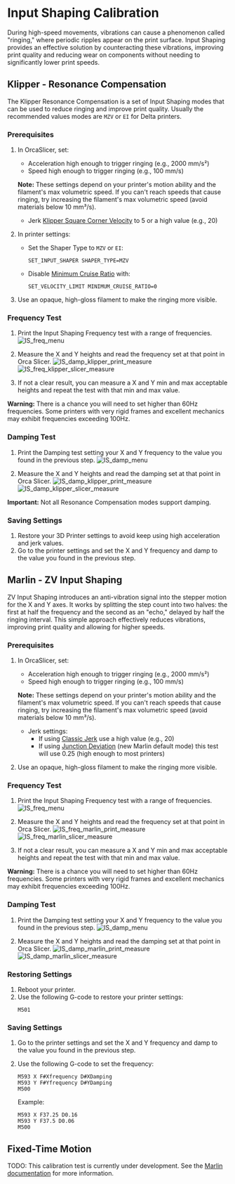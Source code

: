# Input Shaping Calibration

During high-speed movements, vibrations can cause a phenomenon called "ringing," where periodic ripples appear on the print surface. Input Shaping provides an effective solution by counteracting these vibrations, improving print quality and reducing wear on components without needing to significantly lower print speeds.

## Klipper - Resonance Compensation

The Klipper Resonance Compensation is a set of Input Shaping modes that can be used to reduce ringing and improve print quality. Usually the recommended values modes are `MZV` or `EI` for Delta printers.

### Prerequisites

1. In OrcaSlicer, set:
   - Acceleration high enough to trigger ringing (e.g., 2000 mm/s²)
   - Speed high enough to trigger ringing (e.g., 100 mm/s)
   
   **Note:** These settings depend on your printer's motion ability and the filament's max volumetric speed. If you can't reach speeds that cause ringing, try increasing the filament's max volumetric speed (avoid materials below 10 mm³/s).
   
   - Jerk [Klipper Square Corner Velocity](https://www.klipper3d.org/Kinematics.html?h=square+corner+velocity#look-ahead) to 5 or a high value (e.g., 20)

2. In printer settings:
   - Set the Shaper Type to `MZV` or `EI`:
     ```
     SET_INPUT_SHAPER SHAPER_TYPE=MZV
     ```
   - Disable [Minimum Cruise Ratio](https://www.klipper3d.org/Kinematics.html#minimum-cruise-ratio) with:
     ```
     SET_VELOCITY_LIMIT MINIMUM_CRUISE_RATIO=0
     ```

3. Use an opaque, high-gloss filament to make the ringing more visible.

### Frequency Test

1. Print the Input Shaping Frequency test with a range of frequencies.
   ![IS_freq_menu](../images/input-shaping/IS_freq_menu.png)

2. Measure the X and Y heights and read the frequency set at that point in Orca Slicer.
   ![IS_damp_klipper_print_measure](../images/input-shaping/IS_damp_klipper_print_measure.jpg)
   ![IS_freq_klipper_slicer_measure](../images/input-shaping/IS_freq_klipper_slicer_measure.png)

3. If not a clear result, you can measure a X and Y min and max acceptable heights and repeat the test with that min and max value.

**Warning:** There is a chance you will need to set higher than 60Hz frequencies. Some printers with very rigid frames and excellent mechanics may exhibit frequencies exceeding 100Hz.

### Damping Test

1. Print the Damping test setting your X and Y frequency to the value you found in the previous step.
   ![IS_damp_menu](../images/input-shaping/IS_damp_menu.png)

2. Measure the X and Y heights and read the damping set at that point in Orca Slicer.
   ![IS_damp_klipper_print_measure](../images/input-shaping/IS_damp_klipper_print_measure.jpg)
   ![IS_damp_klipper_slicer_measure](../images/input-shaping/IS_damp_klipper_slicer_measure.png)

**Important:** Not all Resonance Compensation modes support damping.

### Saving Settings

1. Restore your 3D Printer settings to avoid keep using high acceleration and jerk values.
2. Go to the printer settings and set the X and Y frequency and damp to the value you found in the previous step.

## Marlin - ZV Input Shaping

ZV Input Shaping introduces an anti-vibration signal into the stepper motion for the X and Y axes. It works by splitting the step count into two halves: the first at half the frequency and the second as an "echo," delayed by half the ringing interval. This simple approach effectively reduces vibrations, improving print quality and allowing for higher speeds.

### Prerequisites

1. In OrcaSlicer, set:
   - Acceleration high enough to trigger ringing (e.g., 2000 mm/s²)
   - Speed high enough to trigger ringing (e.g., 100 mm/s)
   
   **Note:** These settings depend on your printer's motion ability and the filament's max volumetric speed. If you can't reach speeds that cause ringing, try increasing the filament's max volumetric speed (avoid materials below 10 mm³/s).
   
   - Jerk settings:
     - If using [Classic Jerk](https://marlinfw.org/docs/configuration/configuration.html#jerk-) use a high value (e.g., 20)
     - If using [Junction Deviation](https://marlinfw.org/docs/features/junction_deviation.html) (new Marlin default mode) this test will use 0.25 (high enough to most printers)

2. Use an opaque, high-gloss filament to make the ringing more visible.

### Frequency Test

1. Print the Input Shaping Frequency test with a range of frequencies.
   ![IS_freq_menu](../images/input-shaping/IS_freq_menu.png)

2. Measure the X and Y heights and read the frequency set at that point in Orca Slicer.
   ![IS_freq_marlin_print_measure](../images/input-shaping/IS_freq_marlin_print_measure.jpg)
   ![IS_freq_marlin_slicer_measure](../images/input-shaping/IS_freq_marlin_slicer_measure.png)

3. If not a clear result, you can measure a X and Y min and max acceptable heights and repeat the test with that min and max value.

**Warning:** There is a chance you will need to set higher than 60Hz frequencies. Some printers with very rigid frames and excellent mechanics may exhibit frequencies exceeding 100Hz.

### Damping Test

1. Print the Damping test setting your X and Y frequency to the value you found in the previous step.
   ![IS_damp_menu](../images/input-shaping/IS_damp_menu.png)

2. Measure the X and Y heights and read the damping set at that point in Orca Slicer.
   ![IS_damp_marlin_print_measure](../images/input-shaping/IS_damp_marlin_print_measure.jpg)
   ![IS_damp_marlin_slicer_measure](../images/input-shaping/IS_damp_marlin_slicer_measure.png)

### Restoring Settings

1. Reboot your printer.
2. Use the following G-code to restore your printer settings:
   ```
   M501
   ```

### Saving Settings

1. Go to the printer settings and set the X and Y frequency and damp to the value you found in the previous step.

2. Use the following G-code to set the frequency:
   ```
   M593 X F#Xfrequency D#XDamping
   M593 Y F#Yfrequency D#YDamping
   M500
   ```

   Example:
   ```
   M593 X F37.25 D0.16
   M593 Y F37.5 D0.06
   M500
   ```

## Fixed-Time Motion

TODO: This calibration test is currently under development. See the [Marlin documentation](https://marlinfw.org/docs/gcode/M493.html) for more information.